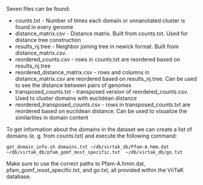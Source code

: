 Seven files can be found:
* counts.txt - Number of times each domain or unnanotated cluster is found in every genome
* distance_matrix.csv - Distance matrix. Built from counts.txt. Used for distance tree construction
* results_nj.tree - Neighbor joining tree in newick format. Built from distance_matrix.csv. 
* reordered_counts.csv - rows in counts.txt are reordered based on results_nj.tree
* reordered_distance_matrix.csv - rows and columns in distance_matrix.csv are reordered based on results_nj.tree. Can be used to see the distance between pairs of genomes
* transposed_counts.txt - transposed version of reordered_counts.csv. Used to cluster domains with euclidean distance
* reordered_transposed_counts.csv - rows in transposed_counts.txt are reordered based on euclidean distance. Can be used to visualize the similarities in domain content

To get information about the domains in the dataset we can create a list of domains (e. g. from counts.txt) and execute the following command:
```{bash, eval=FALSE, echo=TRUE}
get_domain_info.sh domains.txt ~/db/virtak_db/Pfam-A.hmm.dat ~/db/virtak_db/pfam_gomf_most_specific.txt  ~/db/virtak_db/go.txt
```
Make sure to use the correct paths to Pfam-A.hmm.dat, pfam_gomf_most_specific.txt, and go.txt, all provided within the VirTaK database.
